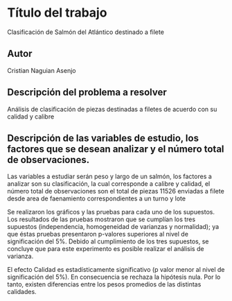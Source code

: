 # Título del trabajo
Clasificación de Salmón del Atlántico destinado a filete
## Autor
Cristian Naguian Asenjo 

## Descripción del problema a resolver

Análisis de clasificación de piezas destinadas a filetes de acuerdo con su calidad y calibre

## Descripción de las variables de estudio, los factores que se desean analizar y el número total de observaciones.

Las variables a estudiar serán peso y largo de un salmón, los factores a analizar son su clasificación, la cual corresponde a calibre y calidad, el número total de observaciones son el total de piezas 11526 enviadas a filete desde area de faenamiento correspondientes a un turno y lote

Se realizaron los gráficos y las pruebas para cada uno de los supuestos. Los resultados de las pruebas mostraron que se cumplían los tres supuestos (independencia, homogeneidad de varianzas y normalidad); ya que éstas pruebas presentaron p-valores superiores al nivel de significación del 5%. Debido al cumplimiento de los tres supuestos, se concluye que para este experimento es posible realizar el análisis de varianza.

El efecto Calidad es estadísticamente significativo (p valor menor al nivel de significación del 5%). En consecuencia se rechaza la hipótesis nula. Por lo tanto, existen diferencias entre los pesos promedios de las distintas calidades.
